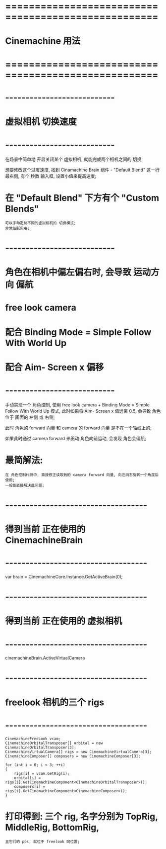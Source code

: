 # ==================================================== #
#               Cinemachine  用法
# ==================================================== #



# --------------------------- #
#   虚拟相机 切换速度
# --------------------------- #
在场景中简单地 开启关闭某个 虚拟相机, 就能完成两个相机之间的 切换;

想要修改这个过度速度, 找到 Cinamachine Brain 组件 - "Default Blend"
    这一行最右侧, 有个 秒数 输入框, 设置小值来提高速度;

# 在 "Default Blend" 下方有个 "Custom Blends" 
    可以手动定制不同的虚拟相机的 切换模式;
    非常细腻实用;



# --------------------------- #
#   角色在相机中偏左偏右时, 会导致 运动方向 偏航
#   free look camera 
#        配合 Binding Mode = Simple Follow With World Up
#        配合 Aim- Screen x 偏移
# --------------------------- #

手动实现一个 角色控制, 使用 free look camera + Binding Mode = Simple Follow With World Up 模式,
此时如果将 Aim- Screen x 值远离 0.5, 
会导致 角色位于 画面的 左侧 或 右侧;

此时 角色的 forward 向量 和 camera 的 forward 向量 是不在一个轴线上的;

如果此时通过 camera forward 来驱动 角色向前运动, 会发现 角色会偏航;

# 最简解法:
    在 角色控制代码中, 直接修正读取到的 camera forward 向量, 向左向右旋转一个角度后使用;
    一般能直接解决此问题;



# ----------------------------------- #
#     得到当前 正在使用的 CinemachineBrain
# ----------------------------------- #

var brain = CinemachineCore.Instance.GetActiveBrain(0);


# ----------------------------------- #
#     得到当前 正在使用的 虚拟相机
# ----------------------------------- #

cinemachineBrain.ActiveVirtualCamera



# ----------------------------------- #
#   freelook 相机的三个 rigs  
# ----------------------------------- #

    CinemachineFreeLook vcam;
    CinemachineOrbitalTransposer[] orbital = new CinemachineOrbitalTransposer[3];
    CinemachineVirtualCamera[] rigs = new CinemachineVirtualCamera[3];
    CinemachineComposer[] composers = new CinemachineComposer[3];

    for (int i = 0; i < 3; ++i)
    {
        rigs[i] = vcam.GetRig(i);
        orbital[i] = rigs[i].GetCinemachineComponent<CinemachineOrbitalTransposer>();
        composers[i] = rigs[i].GetCinemachineComponent<CinemachineComposer>();
    }


#  打印得到: 三个 rig, 名字分别为 TopRig, MiddleRig, BottomRig, 
    且它们的 pos, 就位于 freelook 同位置;























